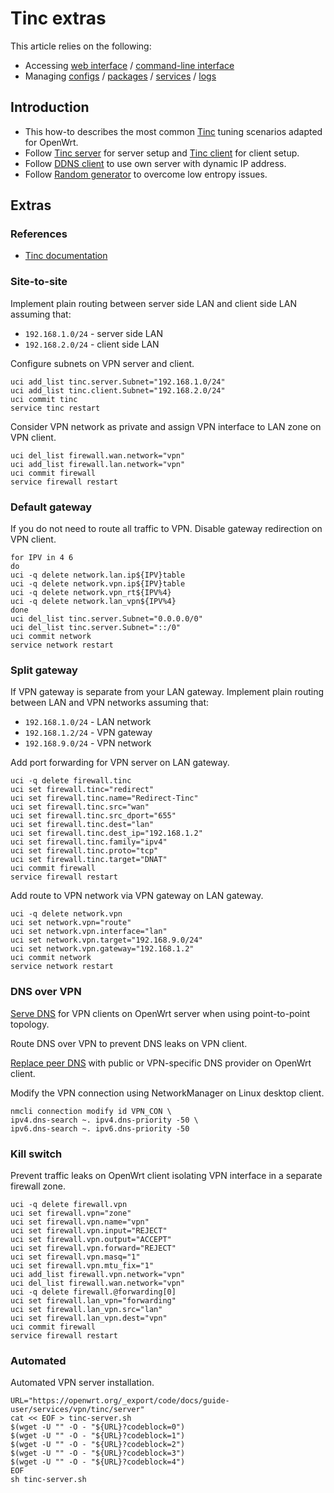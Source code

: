 # Tinc extras

This article relies on the following:

- Accessing [web interface](/docs/guide-quick-start/walkthrough_login "docs:guide-quick-start:walkthrough_login") / [command-line interface](/docs/guide-quick-start/sshadministration "docs:guide-quick-start:sshadministration")
- Managing [configs](/docs/guide-user/base-system/uci "docs:guide-user:base-system:uci") / [packages](/docs/guide-user/additional-software/managing_packages "docs:guide-user:additional-software:managing_packages") / [services](/docs/guide-user/base-system/managing_services "docs:guide-user:base-system:managing_services") / [logs](/docs/guide-user/base-system/log.essentials "docs:guide-user:base-system:log.essentials")

## Introduction

- This how-to describes the most common [Tinc](https://en.wikipedia.org/wiki/Tinc_%28protocol%29 "https://en.wikipedia.org/wiki/Tinc_(protocol)") tuning scenarios adapted for OpenWrt.
- Follow [Tinc server](/docs/guide-user/services/vpn/tinc/server "docs:guide-user:services:vpn:tinc:server") for server setup and [Tinc client](/docs/guide-user/services/vpn/tinc/client "docs:guide-user:services:vpn:tinc:client") for client setup.
- Follow [DDNS client](/docs/guide-user/services/ddns/client "docs:guide-user:services:ddns:client") to use own server with dynamic IP address.
- Follow [Random generator](/docs/guide-user/services/rng "docs:guide-user:services:rng") to overcome low entropy issues.

## Extras

### References

- [Tinc documentation](https://www.tinc-vpn.org/docs/ "https://www.tinc-vpn.org/docs/")

### Site-to-site

Implement plain routing between server side LAN and client side LAN assuming that:

- `192.168.1.0/24` - server side LAN
- `192.168.2.0/24` - client side LAN

Configure subnets on VPN server and client.

```
uci add_list tinc.server.Subnet="192.168.1.0/24"
uci add_list tinc.client.Subnet="192.168.2.0/24"
uci commit tinc
service tinc restart
```

Consider VPN network as private and assign VPN interface to LAN zone on VPN client.

```
uci del_list firewall.wan.network="vpn"
uci add_list firewall.lan.network="vpn"
uci commit firewall
service firewall restart
```

### Default gateway

If you do not need to route all traffic to VPN. Disable gateway redirection on VPN client.

```
for IPV in 4 6
do
uci -q delete network.lan.ip${IPV}table
uci -q delete network.vpn.ip${IPV}table
uci -q delete network.vpn_rt${IPV%4}
uci -q delete network.lan_vpn${IPV%4}
done
uci del_list tinc.server.Subnet="0.0.0.0/0"
uci del_list tinc.server.Subnet="::/0"
uci commit network
service network restart
```

### Split gateway

If VPN gateway is separate from your LAN gateway. Implement plain routing between LAN and VPN networks assuming that:

- `192.168.1.0/24` - LAN network
- `192.168.1.2/24` - VPN gateway
- `192.168.9.0/24` - VPN network

Add port forwarding for VPN server on LAN gateway.

```
uci -q delete firewall.tinc
uci set firewall.tinc="redirect"
uci set firewall.tinc.name="Redirect-Tinc"
uci set firewall.tinc.src="wan"
uci set firewall.tinc.src_dport="655"
uci set firewall.tinc.dest="lan"
uci set firewall.tinc.dest_ip="192.168.1.2"
uci set firewall.tinc.family="ipv4"
uci set firewall.tinc.proto="tcp"
uci set firewall.tinc.target="DNAT"
uci commit firewall
service firewall restart
```

Add route to VPN network via VPN gateway on LAN gateway.

```
uci -q delete network.vpn
uci set network.vpn="route"
uci set network.vpn.interface="lan"
uci set network.vpn.target="192.168.9.0/24"
uci set network.vpn.gateway="192.168.1.2"
uci commit network
service network restart
```

### DNS over VPN

[Serve DNS](/docs/guide-user/base-system/dhcp_configuration#providing_dns_for_non-local_networks "docs:guide-user:base-system:dhcp_configuration") for VPN clients on OpenWrt server when using point-to-point topology.

Route DNS over VPN to prevent DNS leaks on VPN client.

[Replace peer DNS](/docs/guide-user/base-system/dhcp_configuration#upstream_dns_provider "docs:guide-user:base-system:dhcp_configuration") with public or VPN-specific DNS provider on OpenWrt client.

Modify the VPN connection using NetworkManager on Linux desktop client.

```
nmcli connection modify id VPN_CON \
ipv4.dns-search ~. ipv4.dns-priority -50 \
ipv6.dns-search ~. ipv6.dns-priority -50
```

### Kill switch

Prevent traffic leaks on OpenWrt client isolating VPN interface in a separate firewall zone.

```
uci -q delete firewall.vpn
uci set firewall.vpn="zone"
uci set firewall.vpn.name="vpn"
uci set firewall.vpn.input="REJECT"
uci set firewall.vpn.output="ACCEPT"
uci set firewall.vpn.forward="REJECT"
uci set firewall.vpn.masq="1"
uci set firewall.vpn.mtu_fix="1"
uci add_list firewall.vpn.network="vpn"
uci del_list firewall.wan.network="vpn"
uci -q delete firewall.@forwarding[0]
uci set firewall.lan_vpn="forwarding"
uci set firewall.lan_vpn.src="lan"
uci set firewall.lan_vpn.dest="vpn"
uci commit firewall
service firewall restart
```

### Automated

Automated VPN server installation.

```
URL="https://openwrt.org/_export/code/docs/guide-user/services/vpn/tinc/server"
cat << EOF > tinc-server.sh
$(wget -U "" -O - "${URL}?codeblock=0")
$(wget -U "" -O - "${URL}?codeblock=1")
$(wget -U "" -O - "${URL}?codeblock=2")
$(wget -U "" -O - "${URL}?codeblock=3")
$(wget -U "" -O - "${URL}?codeblock=4")
EOF
sh tinc-server.sh
```
